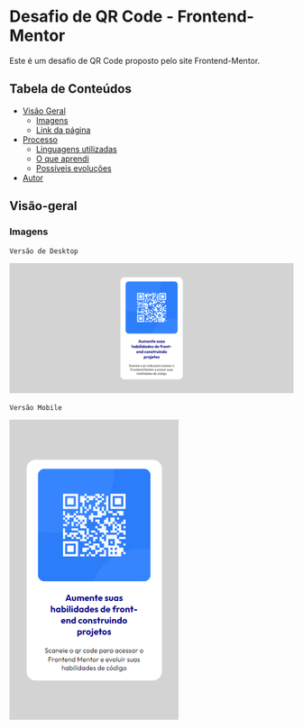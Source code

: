 # Desafio de QR Code - Frontend-Mentor

Este é um desafio de QR Code proposto pelo site Frontend-Mentor.

## Tabela de Conteúdos

- [Visão Geral](#visão-geral)
    - [Imagens](#imagens)
    - [Link da página](#link)
- [Processo](#processo)
    - [Linguagens utilizadas](#linguagens-utilizadas)
    - [O que aprendi](#o-que-aprendi)
    - [Possíveis evoluções](#possíveis-evolucoes)
- [Autor](#autor)

## Visão-geral

### Imagens

````
Versão de Desktop
````

<img src="./images/desktop-design.png">

````
Versão Mobile
````

<img src="./images/mobile-design.png">

